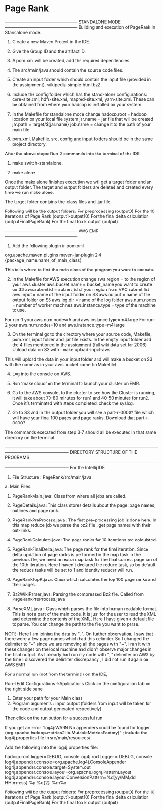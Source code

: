 # Page Rank
—————————————————
STANDALONE MODE
—————————————————
Building and execution of PageRank in Standalone mode.

1. Create a new Maven Project in the IDE.

2. Give the Group ID and the artifact ID.

3. A pom.xml will be created, add the required dependencies. 

4. The src/main/java should contain the source code files.
	
5. Create an input folder which should contain the input file (provided in the assignment).
wikipedia-simple-html.bz2

6. Include the config folder which has the stand-alone configurations: core-site.xml, hdfs-site.xml, mapred-site.xml, yarn-site.xml. These can be obtained from where your hadoop is installed on your system. 

7. In the Makefile for standalone mode change
hadoop.root = hadoop location on your local file system
jar.name = jar file that will be created
jar.path = target/${jar.name}
job.name = change it to the path of your main file

8. pom.xml, Makefile, src, config and input folders should be in the same project directory.

After the above steps:
Run 2 commands into the terminal of the IDE
1. make switch-standalone.

2. make alone.

Once the make alone finishes execution we will get a target folder and an output folder. The target and output folders are deleted and created every time we run make alone.

The target folder contains the .class files and .jar file.

Following will be the output folders:
 For preprocessing (output0)
 For the 10 iterations of Page Rank (output1-output10)
 For the final delta calculation (outputFinalPageRank) 
 For the final top k output (output)

—————————————————
AWS EMR
—————————————————

1. Add the following plugin in pom.xml
<plugin>
    <groupId>org.apache.maven.plugins</groupId>
    <artifactId>maven-jar-plugin</artifactId>
    <version>2.4</version>
    <configuration>
        <archive>
             <manifest>
                 <mainClass>{package_name.name_of_main_class}</mainClass>
             </manifest>
        </archive>
    </configuration>
</plugin>

This tells where to find the main class of the program you want to execute.

2. In the Makefile for AWS execution change
aws.region = to the region of your aws cluster
aws.bucket.name = bucket_name you want to create on S3
aws.subnet.id = subnet_id of your region from VPC subnet list
aws.input = name of the input folder on S3
aws.output = name of the output folder on S3
aws.log.dir = name of the log folder
aws.num.nodes =  number of worker machines
aws.instance.type = type of the machine to use.

For run-1 your aws.num.nodes=5 and aws.instance.type=m4.large
For run-2 your aws.num.nodes=10 and aws.instance.type=m4.large

3. On the terminal go to the directory where your source code, Makefile, pom.xml, input folder and .jar file exists. In the empty input folder add the 4 files mentioned in the assignment (full wiki data set for 2006).
Upload data on S3 with : make upload-input-aws

This will upload the data in your input folder and will make a bucket on S3 with the name as in your aws.bucket.name (in Makefile)

4. Log into the console on AWS.

5. Run ‘make cloud’ on the terminal to launch your cluster on EMR.

6. Go to the AWS console, to the cluster to see how the Cluster is running, it will take about 70-80 minutes for run1 and 40-50 minutes for run2. Once it’s terminated with steps completed, check the syslog.

7. Go to S3 and in the output folder you will see a part-r-0000? file which will have your final 100 pages and page ranks. Download that part-r-0000?.

The commands executed from step 3-7 should all be executed in that same directory on the terminal.

———————————————————————————————————————————————————
DIRECTORY STRUCTURE OF THE PROGRAMS
———————————————————————————————————————————————————
For the Intellij IDE

1. File Structure : PageRank/src/main/java

a. Main Files: 

1. PageRankMain.java: Class from where all jobs are called.

2. PageDetails.java: This class stores details about the page: page names, outlines and page rank.

3. PageRankPreProcess.java : The first pre-processing job is done here. In this map reduce job we parse the bz2 file , get page names with their out-links.

4. PageRankCalculate.java: The page ranks for 10 iterations are calculated.

5. PageRankFinalDelta.java: The page rank for the final iteration. Since delta updation of page ranks is performed in the map task in the previous file, we need an extra map task for the final correct page ran of the 10th iteration. Here I haven’t declared the reduce task, so by default the reduce tasks will be set to 1 and identity reducer will run.

6. PageRankTopK.java: Class which calculates the top 100 page ranks and their pages.

7. Bz2WikiParser.java: Parsing the compressed Bz2 file. Called from PageRankPreProcess.java

8. ParseXML.java : Class which parses the file into human readable format. This is not a part of the main code. It is just for the user to read the XML and determine the contents of the XML. 
Here I have given a default file to parse. You can change the path to the file you want to parse.


NOTE:
Here I am joining the data by ", ". On further observation, 
I saw that there were a few page names which had this delimiter. 
So I changed the delimiter to "~" since we are removing all the pages with "~".
I ran it with these changes on the local machine and didn't observe major changes
in the final output. As I already had run my code with ", " delimiter on AWS
by the time I discovered the delimiter discrepancy , I did not run it again on AWS EMR

For a normal run (not from the terminal) on the IDE,

Run->Edit Configurations->Applications
Click on the configuration tab on the right side pane
1. Enter your path for your Main class
2. Program arguments : input output (folders from input will be taken for the code and output generated respectively)

Then click on the run button for a successful run

If you get an error “log4j:WARN No appenders could be found for logger (org.apache.hadoop.metrics2.lib.MutableMetricsFactory)” ; include the log4j.properties file in src/main/resources/

Add the following into the log4j.properties file:

hadoop.root.logger=DEBUG, console
log4j.rootLogger = DEBUG, console
log4j.appender.console=org.apache.log4j.ConsoleAppender
log4j.appender.console.target=System.out
log4j.appender.console.layout=org.apache.log4j.PatternLayout
log4j.appender.console.layout.ConversionPattern=%d{yy/MM/dd HH:mm:ss} %p %c{2}: %m%n

Following will be the output folders:
 For preprocessing (output0)
 For the 10 iterations of Page Rank (output1-output10)
 For the final delta calculation (outputFinalPageRank) 
 For the final top k output (output)
